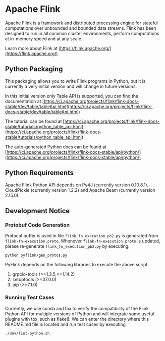 # Apache Flink

Apache Flink is a framework and distributed processing engine for stateful computations over unbounded and bounded data streams. Flink has been designed to run in all common cluster environments, perform computations at in-memory speed and at any scale.

Learn more about Flink at [https://flink.apache.org/](https://flink.apache.org/)

## Python Packaging

This packaging allows you to write Flink programs in Python, but it is currently a very initial version and will change in future versions.

In this initial version only Table API is supported, you can find the documentation at [https://ci.apache.org/projects/flink/flink-docs-stable/dev/table/tableApi.html](https://ci.apache.org/projects/flink/flink-docs-stable/dev/table/tableApi.html)

The tutorial can be found at [https://ci.apache.org/projects/flink/flink-docs-stable/tutorials/python_table_api.html](https://ci.apache.org/projects/flink/flink-docs-stable/tutorials/python_table_api.html)

The auto-generated Python docs can be found at [https://ci.apache.org/projects/flink/flink-docs-stable/api/python/](https://ci.apache.org/projects/flink/flink-docs-stable/api/python/)

## Python Requirements

Apache Flink Python API depends on Py4J (currently version 0.10.8.1), CloudPickle (currently version 1.2.2) and Apache Beam (currently version 2.15.0).

## Development Notice

### Protobuf Code Generation

Protocol buffer is used in file `flink_fn_execution_pb2.py` is generated from `flink-fn-execution.proto`. Whenever `flink-fn-execution.proto` is updated, please re-generate `flink_fn_execution_pb2.py` by executing.

```
python pyflink/gen_protos.py
```

PyFlink depends on the following libraries to execute the above script:
1. grpcio-tools (>=1.3.5,<=1.14.2)
2. setuptools (>=37.0.0)
3. pip (>=7.1.0)

### Running Test Cases 

Currently, we use conda and tox to verify the compatibility of the Flink Python API for multiple versions of Python and will integrate some useful plugins with tox, such as flake8.
We can enter the directory where this README.md file is located and run test cases by executing

```
./dev/lint-python.sh
```
